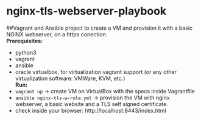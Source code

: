 # nginx-tls-webserver-playbook
##Vagrant and Ansible project to create a VM and provision it with a basic NGINX webserver, on a https conection.\
**Prerequisites:**
- python3
- vagrant
- ansible
- oracle virtualbox, for virtualization vagrant support (or any other virtualization software: VMWare, KVM, etc.)
\
**Run:**
- `vagrant up` -> create VM on VirtualBox with the specs inside Vagrantfile
- `ansible nginx-tls-w-role.yml` -> provision the VM with nginx webserver, a basic website and a TLS self signed certificate.
- check inside your browser: http://localhost:8443/index.html
